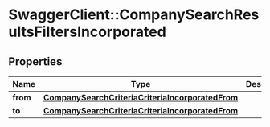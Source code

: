 # SwaggerClient::CompanySearchResultsFiltersIncorporated

## Properties
Name | Type | Description | Notes
------------ | ------------- | ------------- | -------------
**from** | [**CompanySearchCriteriaCriteriaIncorporatedFrom**](CompanySearchCriteriaCriteriaIncorporatedFrom.md) |  | [optional] 
**to** | [**CompanySearchCriteriaCriteriaIncorporatedFrom**](CompanySearchCriteriaCriteriaIncorporatedFrom.md) |  | [optional] 


